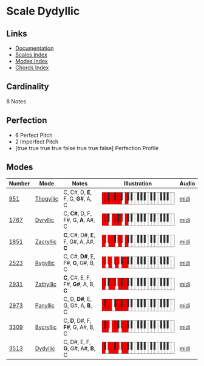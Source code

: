 # Scale Dydyllic

## Links

- [Documentation](README.md)
- [Scales Index](Scales.md)
- [Modes Index](Modes.md)
- [Chords Index](Chords.md)

## Cardinality

8 Notes

## Perfection

- 6 Perfect Pitch
- 2 Imperfect Pitch
- [true true true true false true true false] Perfection Profile

## Modes

| Number | Mode | Notes | Illustration | Audio |
|--------|------|-------|--------------|-------|
| [951](https://ianring.com/musictheory/scales/951) | [Thogyllic](ModeThogyllic.md) | C, C#, D, **E**, F, G, **G#**, A, C | ![CNaturalThogyllic](ModeCNaturalThogyllic.png) | [midi](https://github.com/edipermadi/music/blob/main/docs/ModeCNaturalThogyllic.mid?raw=true) | 
| [1767](https://ianring.com/musictheory/scales/1767) | [Dyryllic](ModeDyryllic.md) | C, **C#**, D, F, F#, G, **A**, A#, C | ![CNaturalDyryllic](ModeCNaturalDyryllic.png) | [midi](https://github.com/edipermadi/music/blob/main/docs/ModeCNaturalDyryllic.mid?raw=true) | 
| [1851](https://ianring.com/musictheory/scales/1851) | [Zacryllic](ModeZacryllic.md) | **C**, C#, D#, **E**, F, G#, A, A#, **C** | ![CNaturalZacryllic](ModeCNaturalZacryllic.png) | [midi](https://github.com/edipermadi/music/blob/main/docs/ModeCNaturalZacryllic.mid?raw=true) | 
| [2523](https://ianring.com/musictheory/scales/2523) | [Rygyllic](ModeRygyllic.md) | C, C#, **D#**, E, F#, **G**, G#, B, C | ![CNaturalRygyllic](ModeCNaturalRygyllic.png) | [midi](https://github.com/edipermadi/music/blob/main/docs/ModeCNaturalRygyllic.mid?raw=true) | 
| [2931](https://ianring.com/musictheory/scales/2931) | [Zathyllic](ModeZathyllic.md) | **C**, C#, E, F, F#, **G#**, A, B, **C** | ![CNaturalZathyllic](ModeCNaturalZathyllic.png) | [midi](https://github.com/edipermadi/music/blob/main/docs/ModeCNaturalZathyllic.mid?raw=true) | 
| [2973](https://ianring.com/musictheory/scales/2973) | [Panyllic](ModePanyllic.md) | C, D, **D#**, E, G, G#, A, **B**, C | ![CNaturalPanyllic](ModeCNaturalPanyllic.png) | [midi](https://github.com/edipermadi/music/blob/main/docs/ModeCNaturalPanyllic.mid?raw=true) | 
| [3309](https://ianring.com/musictheory/scales/3309) | [Bycryllic](ModeBycryllic.md) | C, **D**, D#, F, **F#**, G, A#, B, C | ![CNaturalBycryllic](ModeCNaturalBycryllic.png) | [midi](https://github.com/edipermadi/music/blob/main/docs/ModeCNaturalBycryllic.mid?raw=true) | 
| [3513](https://ianring.com/musictheory/scales/3513) | [Dydyllic](ModeDydyllic.md) | C, D#, E, F, **G**, G#, A#, **B**, C | ![CNaturalDydyllic](ModeCNaturalDydyllic.png) | [midi](https://github.com/edipermadi/music/blob/main/docs/ModeCNaturalDydyllic.mid?raw=true) | 
